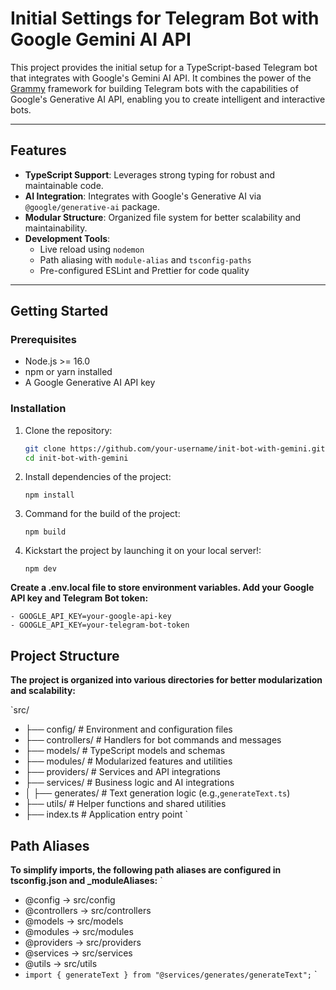 # Initial Settings for Telegram Bot with Google Gemini AI API

This project provides the initial setup for a TypeScript-based Telegram bot that integrates with Google's Gemini AI API. It combines the power of the [Grammy](https://grammy.dev) framework for building Telegram bots with the capabilities of Google's Generative AI API, enabling you to create intelligent and interactive bots.

---

## Features

- **TypeScript Support**: Leverages strong typing for robust and maintainable code.
- **AI Integration**: Integrates with Google's Generative AI via `@google/generative-ai` package.
- **Modular Structure**: Organized file system for better scalability and maintainability.
- **Development Tools**:
  - Live reload using `nodemon`
  - Path aliasing with `module-alias` and `tsconfig-paths`
  - Pre-configured ESLint and Prettier for code quality

---

## Getting Started

### Prerequisites

- Node.js >= 16.0
- npm or yarn installed
- A Google Generative AI API key

### Installation

1. Clone the repository:

   ```bash
   git clone https://github.com/your-username/init-bot-with-gemini.git
   cd init-bot-with-gemini
   ```

2. Install dependencies of the project:

   ```
   npm install
   ```

3. Command for the build of the project:

   ```
   npm build
   ```

4. Kickstart the project by launching it on your local server!:

   ```
   npm dev
   ```

**Create a .env.local file to store environment variables. Add your Google API key and Telegram Bot token:**

```
- GOOGLE_API_KEY=your-google-api-key
- GOOGLE_API_KEY=your-telegram-bot-token
```

## Project Structure

**The project is organized into various directories for better modularization and scalability:**

`src/

- ├── config/ # Environment and configuration files
- ├── controllers/ # Handlers for bot commands and messages
- ├── models/ # TypeScript models and schemas
- ├── modules/ # Modularized features and utilities
- ├── providers/ # Services and API integrations
- ├── services/ # Business logic and AI integrations
- │ ├── generates/ # Text generation logic (e.g.,`generateText.ts`)
- ├── utils/ # Helper functions and shared utilities
- ├── index.ts # Application entry point
  `

## Path Aliases

**To simplify imports, the following path aliases are configured in tsconfig.json and \_moduleAliases:**
`

- @config → src/config
- @controllers → src/controllers
- @models → src/models
- @modules → src/modules
- @providers → src/providers
- @services → src/services
- @utils → src/utils
- `import { generateText } from "@services/generates/generateText";`
  `
